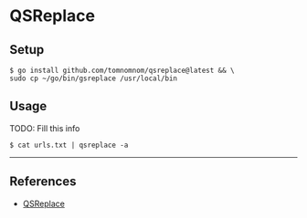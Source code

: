 # QSReplace

## Setup

```
$ go install github.com/tomnomnom/qsreplace@latest && \
sudo cp ~/go/bin/gsreplace /usr/local/bin
```

## Usage

TODO: Fill this info

`$ cat urls.txt | qsreplace -a`

---
## References

- [QSReplace](https://github.com/tomnomnom/qsreplace)
